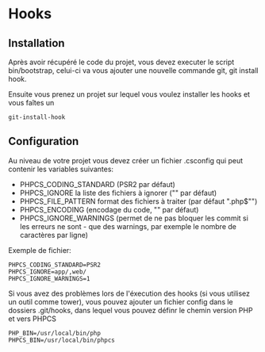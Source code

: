 # Hooks

## Installation

Après avoir récupéré le code du projet, vous devez executer le script bin/bootstrap, celui-ci va vous ajouter une nouvelle commande git, git install hook.

Ensuite vous prenez un projet sur lequel vous voulez installer les hooks et vous faîtes un

```shell
git-install-hook
```

## Configuration

Au niveau de votre projet vous devez créer un fichier .csconfig qui peut contenir les variables suivantes:

- PHPCS_CODING_STANDARD (PSR2 par défaut)
- PHPCS_IGNORE la liste des fichiers à ignorer ("" par défaut)
- PHPCS_FILE_PATTERN format des fichiers à traiter (par défaut "\.php$"")
- PHPCS_ENCODING (encodage du code, "" par défaut)
- PHPCS_IGNORE_WARNINGS (permet de ne pas bloquer les commit si les erreurs ne sont - que des warnings, par exemple le nombre de caractères par ligne)

Exemple de fichier:

```shell
PHPCS_CODING_STANDARD=PSR2
PHPCS_IGNORE=app/,web/
PHPCS_IGNORE_WARNINGS=1
```
Si vous avez des problèmes lors de l'éxecution des hooks (si vous utilisez un outil comme tower), vous pouvez ajouter un fichier config dans le dossiers .git/hooks, dans lequel vous pouvez définr le chemin version PHP et vers PHPCS

```shell
PHP_BIN=/usr/local/bin/php
PHPCS_BIN=/usr/local/bin/phpcs
```
